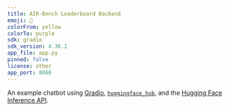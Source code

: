 ```yaml
---
title: AIR-Bench Leaderboard Backend
emoji: 🥇
colorFrom: yellow
colorTo: purple
sdk: gradio
sdk_version: 4.36.1
app_file: app.py
pinned: false
license: other
app_port: 8860
---
```


An example chatbot using [Gradio](https://gradio.app), [`huggingface_hub`](https://huggingface.co/docs/huggingface_hub/v0.22.2/en/index), and the [Hugging Face Inference API](https://huggingface.co/docs/api-inference/index).
